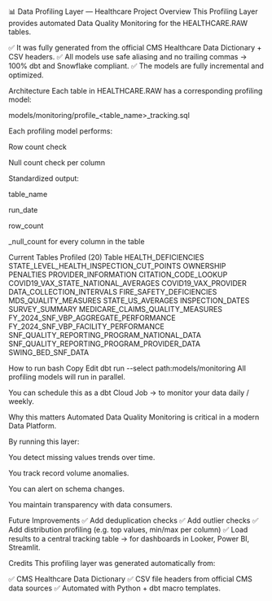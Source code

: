 📊 Data Profiling Layer — Healthcare Project
Overview
This Profiling Layer provides automated Data Quality Monitoring for the HEALTHCARE.RAW tables.

✅ It was fully generated from the official CMS Healthcare Data Dictionary + CSV headers.
✅ All models use safe aliasing and no trailing commas → 100% dbt and Snowflake compliant.
✅ The models are fully incremental and optimized.

Architecture
Each table in HEALTHCARE.RAW has a corresponding profiling model:

models/monitoring/profile_<table_name>_tracking.sql

Each profiling model performs:

Row count check

Null count check per column

Standardized output:

table_name

run_date

row_count

<column>_null_count for every column in the table

Current Tables Profiled (20)
Table
HEALTH_DEFICIENCIES
STATE_LEVEL_HEALTH_INSPECTION_CUT_POINTS
OWNERSHIP
PENALTIES
PROVIDER_INFORMATION
CITATION_CODE_LOOKUP
COVID19_VAX_STATE_NATIONAL_AVERAGES
COVID19_VAX_PROVIDER
DATA_COLLECTION_INTERVALS
FIRE_SAFETY_DEFICIENCIES
MDS_QUALITY_MEASURES
STATE_US_AVERAGES
INSPECTION_DATES
SURVEY_SUMMARY
MEDICARE_CLAIMS_QUALITY_MEASURES
FY_2024_SNF_VBP_AGGREGATE_PERFORMANCE
FY_2024_SNF_VBP_FACILITY_PERFORMANCE
SNF_QUALITY_REPORTING_PROGRAM_NATIONAL_DATA
SNF_QUALITY_REPORTING_PROGRAM_PROVIDER_DATA
SWING_BED_SNF_DATA

How to run
bash
Copy
Edit
dbt run --select path:models/monitoring
All profiling models will run in parallel.

You can schedule this as a dbt Cloud Job → to monitor your data daily / weekly.

Why this matters
Automated Data Quality Monitoring is critical in a modern Data Platform.

By running this layer:

You detect missing values trends over time.

You track record volume anomalies.

You can alert on schema changes.

You maintain transparency with data consumers.

Future Improvements
✅ Add deduplication checks
✅ Add outlier checks
✅ Add distribution profiling (e.g. top values, min/max per column)
✅ Load results to a central tracking table → for dashboards in Looker, Power BI, Streamlit.

Credits
This profiling layer was generated automatically from:

✅ CMS Healthcare Data Dictionary
✅ CSV file headers from official CMS data sources
✅ Automated with Python + dbt macro templates.


